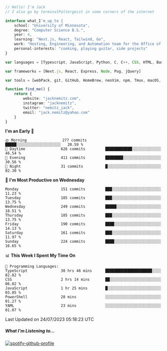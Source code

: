 ```typescript
// Hello! I'm Jack
// I also go by terminalPoltergeist in some corners of the internet

interface what_I'm_up_to {
    school: "University of Minnesota",
    degree: "Computer Science B.S.",
    year: 4,
    learning: "Next.js, React, Tailwind, Go",
    work: "Hosting, Engineering, and Automation team for the Office of Information Technology at UMN",
    personal-interests: "cooking, playing guitar, side projects"
}

var languages = [Typescript, JavaScript, Python, C, C++, CSS, HTML, Bash, VimScript]

var frameworks = [Next.js, React, Express, Node, Pug, jQuery]

var tools = [webPack, git, GitHub, HomeBrew, neoVim, npm, Tmux, macOS, Ubuntu, Docker, Nginx, Cloudflare, DigitalOcean]

function find_me() {
    return {
        website: "jacknemitz.com",
        instagram: "jacknemitz",
        twitter: "nemitz_jack",
        email: "jack.nemitz@yahoo.com"
    }
}
```

<!--START_SECTION:waka-->
**I'm an Early 🐤** 

```text
🌞 Morning                277 commits         █████░░░░░░░░░░░░░░░░░░░░   20.59 % 
🌆 Daytime                626 commits         ████████████░░░░░░░░░░░░░   46.54 % 
🌃 Evening                411 commits         ████████░░░░░░░░░░░░░░░░░   30.56 % 
🌙 Night                  31 commits          █░░░░░░░░░░░░░░░░░░░░░░░░   02.30 % 
```
📅 **I'm Most Productive on Wednesday** 

```text
Monday                   151 commits         ███░░░░░░░░░░░░░░░░░░░░░░   11.23 % 
Tuesday                  185 commits         ███░░░░░░░░░░░░░░░░░░░░░░   13.75 % 
Wednesday                249 commits         █████░░░░░░░░░░░░░░░░░░░░   18.51 % 
Thursday                 185 commits         ███░░░░░░░░░░░░░░░░░░░░░░   13.75 % 
Friday                   190 commits         ████░░░░░░░░░░░░░░░░░░░░░   14.13 % 
Saturday                 161 commits         ███░░░░░░░░░░░░░░░░░░░░░░   11.97 % 
Sunday                   224 commits         ████░░░░░░░░░░░░░░░░░░░░░   16.65 % 
```


📊 **This Week I Spent My Time On** 

```text
💬 Programming Languages: 
TypeScript               30 hrs 46 mins      █████████████████████░░░░   82.82 % 
CSS                      2 hrs 14 mins       ██░░░░░░░░░░░░░░░░░░░░░░░   06.02 % 
JavaScript               1 hr 25 mins        █░░░░░░░░░░░░░░░░░░░░░░░░   03.85 % 
PowerShell               28 mins             ░░░░░░░░░░░░░░░░░░░░░░░░░   01.27 % 
YAML                     23 mins             ░░░░░░░░░░░░░░░░░░░░░░░░░   01.07 % 
```


 Last Updated on 24/07/2023 05:18:23 UTC
<!--END_SECTION:waka-->

##### What I'm Listening to...

[![spotify-github-profile](https://spotify-github-profile.vercel.app/api/view?uid=jack.nemitz&cover_image=true&show_offline=true&bar_color=53b14f&bar_color_cover=false&background_color=121212FF)](https://spotify-github-profile.vercel.app/api/view?uid=jack.nemitz&redirect=true)

